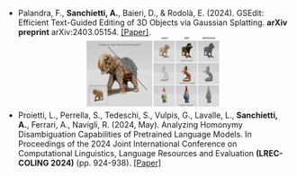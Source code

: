 - Palandra, F., <strong>Sanchietti, A.</strong>, Baieri, D., & Rodolà, E. (2024). GSEdit: Efficient Text-Guided Editing of 3D Objects via Gaussian Splatting. <strong>arXiv preprint</strong> arXiv:2403.05154. [[Paper]](https://arxiv.org/abs/2403.05154).
<a href='https://arxiv.org/abs/2403.05154'><center><img src="./static/assets/img/gsedit_teaser.png" alt="GSEdit" width="50%"></center></a>
- Proietti, L., Perrella, S., Tedeschi, S., Vulpis, G., Lavalle, L., <strong>Sanchietti, A.</strong>, Ferrari, A., Navigli, R. (2024, May). Analyzing Homonymy Disambiguation Capabilities of Pretrained Language Models. In Proceedings of the 2024 Joint International Conference on Computational Linguistics, Language Resources and Evaluation <strong>(LREC-COLING 2024)</strong> (pp. 924-938). [[Paper]](https://aclanthology.org/2024.lrec-main.83/)
